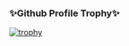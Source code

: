 

<!--
**Haru38/Haru38** is a ✨ _special_ ✨ repository because its `README.md` (this file) appears on your GitHub profile.

Here are some ideas to get you started:

- 🔭 I’m currently working on ...
- 🌱 I’m currently learning ...
- 👯 I’m looking to collaborate on ...
- 🤔 I’m looking for help with ...
- 💬 Ask me about ...
- 📫 How to reach me: ...
- 😄 Pronouns: ...
- ⚡ Fun fact: ...
-->

### ✨Github Profile Trophy✨
[![trophy](https://github-profile-trophy.vercel.app/?username=Haru38&no-bg=true)](https://github.com/Haru38/github-profile-trophy)


